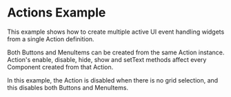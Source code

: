 # Actions Example #

This example shows how to create multiple active UI event handling widgets from a single Action definition.

Both Buttons and MenuItems can be created from the same Action instance. Action's enable, disable, hide, show and setText methods affect every Component created from that Action.

In this example, the Action is disabled when there is no grid selection, and this disables both Buttons and MenuItems.
